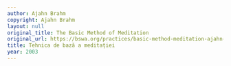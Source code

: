 ```yaml
---
author: Ajahn Brahm
copyright: Ajahn Brahm
layout: null
original_title: The Basic Method of Meditation
original_url: https://bswa.org/practices/basic-method-meditation-ajahn-brahm/
title: Tehnica de bază a meditației
year: 2003
---
```


